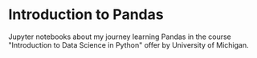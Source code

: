 # Introduction to Pandas
Jupyter notebooks about my journey learning Pandas in the course "Introduction to Data Science in Python" offer by University of Michigan.
